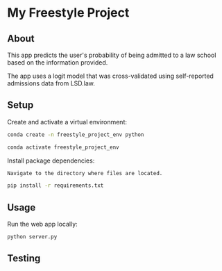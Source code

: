 # My Freestyle Project

## About

This app predicts the user's probability of being admitted to a law school based on the information provided.

The app uses a logit model that was cross-validated using self-reported admissions data from LSD.law.


## Setup

Create and activate a virtual environment:

```sh
conda create -n freestyle_project_env python

conda activate freestyle_project_env
```

Install package dependencies:

```sh
Navigate to the directory where files are located.

pip install -r requirements.txt
```

## Usage

Run the web app locally:

```sh
python server.py
```

## Testing

```sh

```